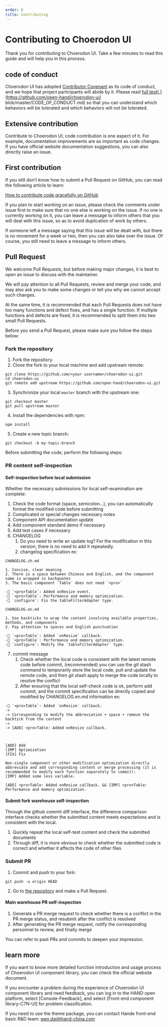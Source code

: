 ```yaml
---
order: 6
title: Contributing
---
```

# Contributing to Choerodon UI

Thank you for contributing to Choerodon UI. Take a few minutes to read this guide and will help you in this process.

## code of conduct

Choerodon UI has adopted [Contributor Covenant](https://www.contributor-covenant.org/) as its code of conduct, and we hope that project participants will abide by it. Please read [full text](https://github.com/open-hand/choerodon-ui/blob/master/CODE_OF_CONDUCT.md)[,](https://github.com/open-hand/choerodon-ui/ blob/master/CODE_OF_CONDUCT.md) so that you can understand which behaviors will be tolerated and which behaviors will not be tolerated.

## Extensive contribution

Contribute to Choerodon UI, code contribution is one aspect of it. For example, documentation improvements are as important as code changes. If you have official website documentation suggestions, you can also directly raise an issue.

## First contribution

If you still don’t know how to submit a Pull Request on GitHub, you can read the following article to learn:

[How to contribute code gracefully on GitHub](https://segmentfault.com/a/1190000000736629)

If you plan to start working on an issue, please check the comments under issue first to make sure that no one else is working on the issue. If no one is currently working on it, you can leave a message to inform others that you will deal with this issue, so as to avoid duplication of work by others.

If someone left a message saying that this issue will be dealt with, but there is no movement for a week or two, then you can also take over the issue. Of course, you still need to leave a message to inform others.

## Pull Request

We welcome Pull Requests, but before making major changes, it is best to open an issue to discuss with the maintainer.

We will pay attention to all Pull Requests, review and merge your code, and may also ask you to make some changes or tell you why we cannot accept such changes.

At the same time, it is recommended that each Pull Requests does not have too many functions and defect fixes, and has a single function. If multiple functions and defects are fixed, it is recommended to split them into two small Pull Requests.

Before you send a Pull Request, please make sure you follow the steps below:

### Fork the repository

1. Fork the repository.
2. Clone the fork to your local machine and add upstream remote:
```plain
git clone https://github.com/<your username>/choerodon-ui.git
cd choerodon-ui
git remote add upstream https://github.com/open-hand/choerodon-ui.git
```
3. Synchronize your local `master` branch with the upstream one:
```plain
git checkout master
git pull upstream master
```
4. Install the dependencies with npm:
```plain
npm install
```
5. Create a new topic branch:
```plain
git checkout -b my-topic-branch
```
 
Before submitting the code, perform the following steps:

### PR content self-inspection

#### Self-inspection before local submission

Whether the necessary submissions for local self-examination are complete:

1. Check the code format (space, semicolon...), you can automatically format the modified code before submitting
2. Complicated or special changes necessary notes
3. Component API documentation update
4. Add component standard demo if necessary
5. Add test cases if necessary
6. CHANGELOG
    1. Do you need to write an update log? For the modification in this version, there is no need to add it repeatedly.
    2. changelog specification ex:
```plain
CHANGELOG.zh.md

1. Concise, clear meaning
2. There is a space between Chinese and English, and the component name is wrapped in backquotes
3. The basic component `Table` does not need `<pro>`

-🌟 `<pro>Table`: Added onResize event.
-💄 `<pro>Table`: Performance and memory optimization.
-🐞 `configure`: Fix the tableFilterAdapter type.

CHANGELOG.en.md

1. Use backticks to wrap the content involving available properties, methods, and components
2. Pay attention to spaces and English punctuation

-🌟 `<pro>Table`: Added `onResize` callback.
-💄 `<pro>Table`: Performance and memory optimization.
-🐞 `configure`: Modify the `tableFilterAdapter` type.
```
7. commit message
    1. Check whether the local code is consistent with the latest remote code before commit, (recommended) you can use the git stash command to temporarily store the local code, pull and update the remote code, and then git stash apply to merge the code locally to resolve the conflict
    2. After ensuring that the local self-check code is ok, perform add commit, and the commit specification can be directly copied and modified by CHANGELOG.en.md information ex:
```plain
-🌟 `<pro>Table`: Added `onResize` callback.
->
-> Corresponding to modify the abbreviation + space + remove the backtick from the content
->
-> [ADD] <pro>Table: Added onResize callback.



[ADD] Add
[IMP] Optimization
[FIX] Fix

Non-single component or other modification optimization directly abbreviate and add corresponding content or merge processing (it is recommended to modify each function separately to commit):
[IMP] Added some less variable.

[ADD] <pro>Table: Added onResize callback. && [IMP] <pro>Table: Performance and memory optimization.
```
#### Submit fork warehouse self-inspection

Through the github commit diff interface, the difference comparison interface checks whether the submitted content meets expectations and is consistent with the local.

1. Quickly repeat the local self-test content and check the submitted documents
2. Through diff, it is more obvious to check whether the submitted code is correct and whether it affects the code of other files
### Submit PR

1. Commit and push to your fork:
```plain
git push -u origin HEAD
```
2. Go to [the repository](https://github.com/open-hand/choerodon-ui.git) and make a Pull Request.
#### Main warehouse PR self-inspection

1. Generate a PR merge request to check whether there is a conflict in the PR merge status, and resubmit after the conflict is resolved
2. After generating the PR merge request, notify the corresponding personnel to review, and finally merge

You can refer to past PRs and commits to deepen your impression.

## learn more

If you want to know more detailed function introduction and usage process of Choerodon UI component library, you can check the official website document.

If you encounter a problem during the experience of Choerodon UI component library and need feedback, you can log in to the HAND open platform, select [Console-Feedback], and select [Front-end component library-C7N-UI] for problem classification.

If you need to use the theme package, you can contact Hande front-end basic R&D team: [wen.dai@hand-china.com](mailto:wen.dai@hand-china.com)
